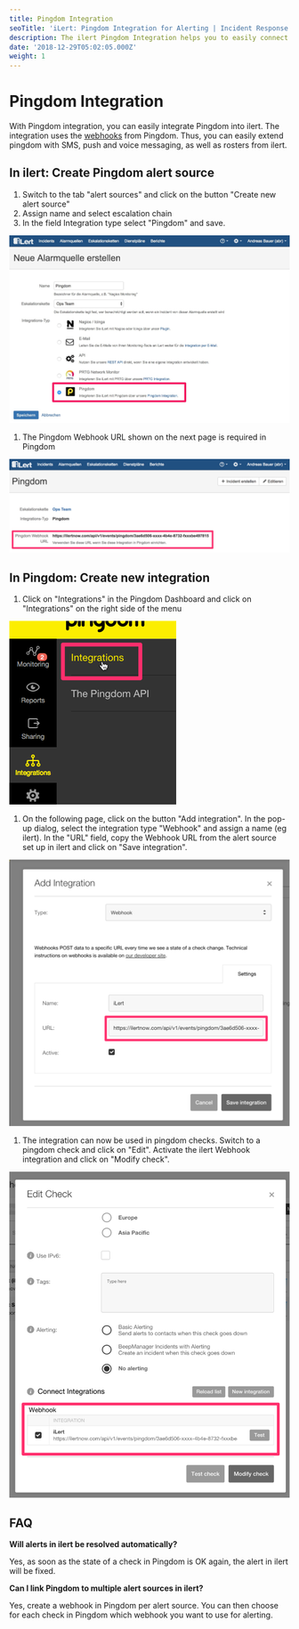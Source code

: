 ```yaml
---
title: Pingdom Integration
seoTitle: 'iLert: Pingdom Integration for Alerting | Incident Response | Uptime'
description: The ilert Pingdom Integration helps you to easily connect ilert with Pingdom.
date: '2018-12-29T05:02:05.000Z'
weight: 1
---
```


# Pingdom Integration

With Pingdom integration, you can easily integrate Pingdom into ilert. The integration uses the [webhooks](https://help.pingdom.com/hc/en-us/articles/207081599) from Pingdom. Thus, you can easily extend pingdom with SMS, push and voice messaging, as well as rosters from ilert.

## In ilert: Create Pingdom alert source <a id="create-alarm-source"></a>

1. Switch to the tab "alert sources" and click on the button "Create new alert source"
2. Assign name and select escalation chain
3. In the field Integration type select "Pingdom" and save.

![](../.gitbook/assets/pi1.jpg)

1. The Pingdom Webhook URL shown on the next page is required in Pingdom

![](../.gitbook/assets/pi2.jpg)

## In Pingdom: Create new integration <a id="create-integration"></a>

1. Click on "Integrations" in the Pingdom Dashboard and click on "Integrations" on the right side of the menu

![](../.gitbook/assets/pi3.png)

1. On the following page, click on the button "Add integration". In the pop-up dialog, select the integration type "Webhook" and assign a name \(eg ilert\). In the "URL" field, copy the Webhook URL from the alert source set up in ilert and click on "Save integration".

![](../.gitbook/assets/pi4.png)

1. The integration can now be used in pingdom checks. Switch to a pingdom check and click on "Edit". Activate the ilert Webhook integration and click on "Modify check".

![](../.gitbook/assets/pi5.jpg)

## FAQ <a id="faq"></a>

**Will alerts in ilert be resolved automatically?**

Yes, as soon as the state of a check in Pingdom is OK again, the alert in ilert will be fixed.

**Can I link Pingdom to multiple alert sources in ilert?**

Yes, create a webhook in Pingdom per alert source. You can then choose for each check in Pingdom which webhook you want to use for alerting.

